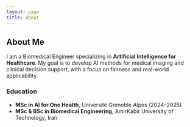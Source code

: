 ```yaml
---
layout: page
title: About
---
```


<div class="section-box">
<h2>About Me</h2>

<p>
I am a Biomedical Engineer specializing in <strong>Artificial Intelligence for Healthcare</strong>.
My goal is to develop AI methods for medical imaging and clinical decision support,
with a focus on fairness and real-world applicability.
</p>

<h3>Education</h3>
<ul>
  <li><strong>MSc in AI for One Health</strong>, Université Grenoble Alpes (2024–2025)</li>
  <li><strong>MSc & BSc in Biomedical Engineering</strong>, AmirKabir University of Technology, Iran</li>
</ul>
</div>
